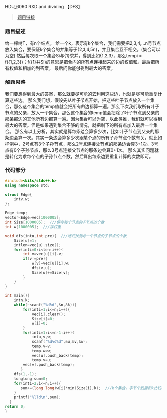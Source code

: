 HDU_6060 RXD and dividing 【DFS】

<!--more-->

> [题目链接](http://acm.hdu.edu.cn/showproblem.php?pid=6060)

### 题目描述

给一棵树T，有n个结点。
给一个k，表示有k个集合，我们需要把2,3,4,…n号节点放入集合，要保证k个集合的并集等于{2,3,4,5n}，并且集合互不相交。(集合可以为空)
然后每次取一个集合Si与{1}求并，得到比如{1,2,3}，那么tempi = f({1,2,3})；f({1}并Si)的意思是把合内的所有点连接起来的边的权值和。最后把所有权值和相加的到答案。
最后问你能够得到最大的答案。

### 解题思路

我们要想得到最大的答案，那么就要尽可能的去利用这些边，也就是尽可能重复计算这些边。
那么我们想，假设先从叶子节点开始，把这些叶子节点放入一个集合，那么这个集合的temp值就会把所有的边都算一遍。那么下次我们取所有叶子节点的父亲，放入一个集合，那么这个集合的temp值会把除了叶子节点到父亲的那条那边的其他所有边都算一遍。因为集合可以为空，以此类推，我们就可以得到最大的答案。但是如果遇到集合不够的情况，就把剩下的所有点加入最后一个集合。
那么有以上分析，其实就是算每条边会算多少次，比如叶子节点到父亲的那条边会算一次。其实一条边会算多少次跟某个点的所有子孙节点个数有关，就比如样例中，2号点有3个子孙节点，那么2号点连接父节点的那条边会算3+1次。3号点有0个子孙节点，那么3号点连接父节点的那条边会算0+1次。
那么其实问题就是转化为求每个点的子孙节点个数，然后算出每条边要重复计算的次数即可。

### 代码部分

```cpp
#include<bits/stdc++.h>
using namespace std;
 
struct Edge{  
	intv,w;  
};  

Edge temp;  
vector<Edge>vec[1000005];  
int Size[1000005];  ///保存每个节点的子节点的个数
int w[1000005];  ///存权重

void dfs(intu,int pre){  ///递归找到每一个节点的子节点的个数
    Size[u]=1;  
	intlen=vec[u].size();  
	for(inti=0;i<len;i++){  
		int v=vec[u][i].v;  
		if(v!=pre){  
			w[v]=vec[u][i].w;  
			dfs(v,u);  
            Size[u]+=Size[v];  
        }  
    }  
}  

int main(){  
	intn,k;  
	while(~scanf("%d%d",&n,&k)){  
		for(inti=1;i<=n;i++){  
			vec[i].clear();  
            Size[i]=0;  
			w[i]=0;  
        }  
		for(inti=1;i<=n-1;i++){  
			intu,v,w;  
			scanf("%d%d%d",&u,&v,&w);  
			temp.v=v;  
			temp.w=w;  
			vec[u].push_back(temp);  
			temp.v=u;  
		vec[v].push_back(temp);  
       }  
	dfs(1,-1);  
	longlong sum=0;  
	for(inti=2;i<=n;i++){  
       sum+=(long long)w[i]*min(Size[i],k);  ///k个集合，字节个数要和k比较取小的
    }  
	printf("%lld\n",sum);  
  }  
return 0;  
}  	

```

